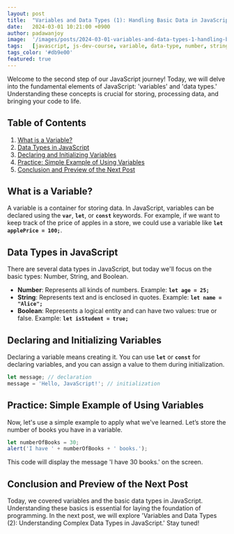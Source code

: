 ```yaml
---
layout: post
title:  "Variables and Data Types (1): Handling Basic Data in JavaScript"
date:   2024-03-01 10:21:00 +0900
author: padawanjoy
image:  '/images/posts/2024-03-01-variables-and-data-types-1-handling-basic-data-in-javascript/01.webp'
tags:   [javascript, js-dev-course, variable, data-type, number, string, boolean, 'null', undefined]
tags_color: '#db9e00'
featured: true
---
```

Welcome to the second step of our JavaScript journey! Today, we will delve into the fundamental elements of JavaScript: 'variables' and 'data types.' Understanding these concepts is crucial for storing, processing data, and bringing your code to life.

## Table of Contents
1. [What is a Variable?](#what-is-a-variable)
2. [Data Types in JavaScript](#data-types-in-javascript)
3. [Declaring and Initializing Variables](#declaring-and-initializing-variables)
4. [Practice: Simple Example of Using Variables](#practice-simple-example-of-using-variables)
5. [Conclusion and Preview of the Next Post](#conclusion-and-preview-of-the-next-post)

## What is a Variable?
A variable is a container for storing data. In JavaScript, variables can be declared using the **`var`**, **`let`**, or **`const`** keywords. For example, if we want to keep track of the price of apples in a store, we could use a variable like **`let applePrice = 100;`**.

## Data Types in JavaScript
There are several data types in JavaScript, but today we'll focus on the basic types: Number, String, and Boolean.

- **Number**: Represents all kinds of numbers. Example: **`let age = 25;`**
- **String**: Represents text and is enclosed in quotes. Example: **`let name = "Alice";`**
- **Boolean**: Represents a logical entity and can have two values: true or false. Example: **`let isStudent = true;`**

## Declaring and Initializing Variables
Declaring a variable means creating it. You can use **`let`** or **`const`** for declaring variables, and you can assign a value to them during initialization.

```javascript
let message; // declaration
message = 'Hello, JavaScript!'; // initialization
```

## Practice: Simple Example of Using Variables
Now, let's use a simple example to apply what we've learned. Let’s store the number of books you have in a variable.

```javascript
let numberOfBooks = 30;
alert('I have ' + numberOfBooks + ' books.');
```

This code will display the message 'I have 30 books.' on the screen.

## Conclusion and Preview of the Next Post
Today, we covered variables and the basic data types in JavaScript. Understanding these basics is essential for laying the foundation of programming. In the next post, we will explore 'Variables and Data Types (2): Understanding Complex Data Types in JavaScript.' Stay tuned!
